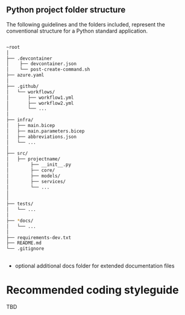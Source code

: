 ## Python project folder structure

The following guidelines and the folders included, represent the conventional structure for a Python standard application.

```bash

~root
│
├── .devcontainer
│    ├── devcontainer.json
│    └── post-create-command.sh              
├── azure.yaml                      
│
├── .github/
│   └── workflows/
│       ├── workflow1.yml           
│       ├── workflow2.yml           
│       └── ...                     
│
├── infra/
│   ├── main.bicep                  
│   ├── main.parameters.bicep       
│   ├── abbreviations.json          
│   └── ...                         
│
├── src/                            
│   ├── projectname/                
│        ├── __init__.py             
│        ├── core/                   
│        ├── models/                 
│        ├── services/               
│        └── ...
│                      
│
├── tests/                          
│   └── ...                         
│
├── *docs/                           
│   └── ...                         
│
├── requirements-dev.txt                
├── README.md                       
└── .gitignore                      
             

```
* optional additional docs folder for extended documentation files

# Recommended coding styleguide

TBD